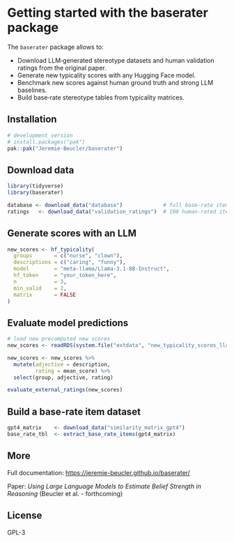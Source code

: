 Getting started with the baserater package
================

The `baserater` package allows to:

- Download LLM‑generated stereotype datasets and human validation
  ratings from the original paper.  
- Generate new typicality scores with any Hugging Face model.  
- Benchmark new scores against human ground truth and strong LLM
  baselines.  
- Build base‑rate stereotype tables from typicality matrices.

## Installation

``` r
# development version
# install.packages("pak")
pak::pak("Jeremie-Beucler/baserater")
```

## Download data

``` r
library(tidyverse)
library(baserater)

database <- download_data("database")             # full base‑rate item database
ratings   <- download_data("validation_ratings")  # 100 human‑rated items
```

## Generate scores with an LLM

``` r
new_scores <- hf_typicality(
  groups       = c("nurse", "clown"),
  descriptions = c("caring", "funny"),
  model        = "meta-llama/Llama-3.1-8B-Instruct",
  hf_token     = "your_token_here",
  n            = 3,
  min_valid    = 2,
  matrix       = FALSE
)
```

## Evaluate model predictions

``` r
# load new precomputed new scores
new_scores <- readRDS(system.file("extdata", "new_typicality_scores_llama3.1_8B.rds", package = "baserater"))

new_scores <- new_scores %>% 
  mutate(adjective = description,
         rating = mean_score) %>%
  select(group, adjective, rating)

evaluate_external_ratings(new_scores)
```

## Build a base-rate item dataset

``` r
gpt4_matrix    <- download_data("similarity_matrix_gpt4")
base_rate_tbl  <- extract_base_rate_items(gpt4_matrix)
```

## More

Full documentation: <https://jeremie-beucler.github.io/baserater/>

Paper: *Using Large Language Models to Estimate Belief Strength in
Reasoning* (Beucler et al. - forthcoming)

## License

GPL-3
